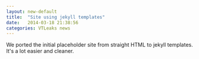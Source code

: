 ```yaml
---
layout: new-default
title:  "Site using jekyll templates"
date:   2014-03-18 21:38:56
categories: VTLeaks news
---
```


We ported the initial placeholder site from straight HTML to jekyll templates.
It's a lot easier and cleaner.
